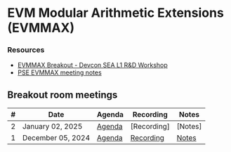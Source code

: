 # EVM Modular Arithmetic Extensions (EVMMAX)


### Resources
- [EVMMAX Breakout - Devcon SEA L1 R&D Workshop](https://notes.ethereum.org/@ipsilon/evmmax-breakout-2024)
- [PSE EVMMAX meeting notes](https://notes.ethereum.org/@ipsilon/rk0GN34fye) 

## Breakout room meetings

| # | Date | Agenda | Recording | Notes |
| -- | --| -- | -- | -- |
|2| January 02, 2025 | [Agenda](https://github.com/ethereum/pm/issues/1208) | [Recording] | [Notes]|
|1| December 05, 2024 | [Agenda](https://github.com/ethereum/pm/issues/1204) | [Recording](https://youtu.be/2ExBjJ0eySo) | [Notes](https://github.com/ethereum/pm/blob/master/Breakout-Room-Meetings/EVMMAX/Meeting%2001.md)|

